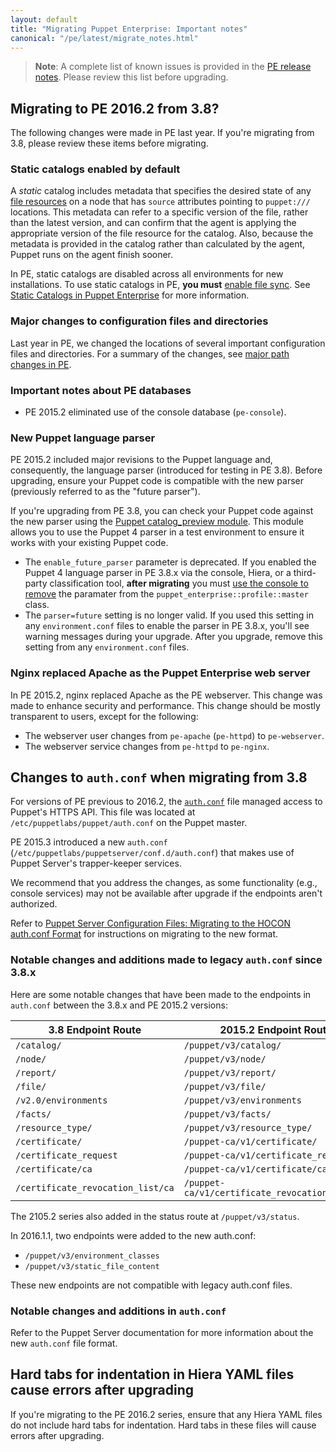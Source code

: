 ```yaml
---
layout: default
title: "Migrating Puppet Enterprise: Important notes"
canonical: "/pe/latest/migrate_notes.html"
---
```


>**Note**: A complete list of known issues is provided in the [PE release notes](./release_notes_known_issues.html). Please review this list before upgrading.


## Migrating to PE 2016.2 from 3.8?

The following changes were made in PE last year. If you're migrating from 3.8, please review these items before migrating.

### Static catalogs enabled by default

A *static* catalog includes metadata that specifies the desired state of any [file resources]({{puppet}}/types/file.html) on a node that has `source` attributes pointing to `puppet:///` locations. This metadata can refer to a specific version of the file, rather than the latest version, and can confirm that the agent is applying the appropriate version of the file resource for the catalog. Also, because the metadata is provided in the catalog rather than calculated by the agent, Puppet runs on the agent finish sooner.

In PE, static catalogs are disabled across all environments for new installations. To use static catalogs in PE, **you must** [enable file sync](./cmgmt_filesync.html#enabling-or-disabling-file-sync). See [Static Catalogs in Puppet Enterprise](./static_catalogs.html) for more information.


### Major changes to configuration files and directories

Last year in PE, we changed the locations of several important configuration files and directories. For a summary of the changes, see [major path changes in PE](./install_upgrading_path_changes.html).

### Important notes about PE databases 

- PE 2015.2 eliminated use of the console database (`pe-console`). 

### New Puppet language parser

PE 2015.2 included major revisions to the Puppet language and, consequently, the language parser (introduced for testing in PE 3.8). Before upgrading, ensure your Puppet code is compatible with the new parser (previously referred to as the "future parser").

If you're upgrading from PE 3.8, you can check your Puppet code against the new parser using the [Puppet catalog_preview module](https://forge.puppetlabs.com/puppetlabs/catalog_preview). This module allows you to use the Puppet 4 parser in a test environment to ensure it works with your existing Puppet code.

* The `enable_future_parser` parameter is deprecated. If you enabled the Puppet 4 language parser in PE 3.8.x via the console, Hiera, or a third-party classification tool, **after migrating** you must [use the console to remove](./console_classes_groups_making_changes.html#deleting-parameters) the paramater from the `puppet_enterprise::profile::master` class. 
* The `parser=future` setting is no longer valid. If you used this setting in any `environment.conf` files to enable the parser in PE 3.8.x, you'll see warning messages during your upgrade. After you upgrade, remove this setting from any `environment.conf` files.

### Nginx replaced Apache as the Puppet Enterprise web server

In PE 2015.2, nginx replaced Apache as the PE webserver. This change was made to enhance security and performance. This change should be mostly transparent to users, except for the following:

- The webserver user changes from `pe-apache` (`pe-httpd`) to `pe-webserver`.
- The webserver service changes from `pe-httpd` to `pe-nginx`.

## Changes to `auth.conf` when migrating from 3.8

For versions of PE previous to 2016.2, the [`auth.conf`]({{puppet}}/config_file_auth.html) file managed access to Puppet's HTTPS API. This file was located at `/etc/puppetlabs/puppet/auth.conf` on the Puppet master.

PE 2015.3 introduced a new `auth.conf` (`/etc/puppetlabs/puppetserver/conf.d/auth.conf`) that makes use of Puppet Server's trapper-keeper services.  

We recommend that you address the changes, as some functionality (e.g., console services) may not be available after upgrade if the endpoints aren't authorized.

Refer to [Puppet Server Configuration Files: Migrating to the HOCON auth.conf Format]({{puppetserver}}/config_file_auth_migration.html) for instructions on migrating to the new format.

### Notable changes and additions made to legacy `auth.conf` since 3.8.x

Here are some notable changes that have been made to the endpoints in `auth.conf` between the 3.8.x and PE 2015.2 versions:

3.8 Endpoint Route | 2015.2 Endpoint Route
----------|-------------------------------
`/catalog/` | `/puppet/v3/catalog/`
`/node/`    | `/puppet/v3/node/`
`/report/`  | `/puppet/v3/report/`
`/file/`  | `/puppet/v3/file/`
`/v2.0/environments` | `/puppet/v3/environments`
`/facts/`   | `/puppet/v3/facts/`
`/resource_type/` | `/puppet/v3/resource_type/`
`/certificate/`   | `/puppet-ca/v1/certificate/`
`/certificate_request` | `/puppet-ca/v1/certificate_request`
`/certificate/ca` | `/puppet-ca/v1/certificate/ca`
`/certificate_revocation_list/ca` | `/puppet-ca/v1/certificate_revocation_list/ca`

The 2105.2 series also added in the status route at `/puppet/v3/status`.

In 2016.1.1, two endpoints were added to the new auth.conf:

- `/puppet/v3/environment_classes`
- `/puppet/v3/static_file_content`

These new endpoints are not compatible with legacy auth.conf files.

### Notable changes and additions in `auth.conf`

Refer to the Puppet Server documentation for more information about the new `auth.conf` file format. 

## Hard tabs for indentation in Hiera YAML files cause errors after upgrading

If you're migrating to the PE 2016.2 series, ensure that any Hiera YAML files do not include hard tabs for indentation. Hard tabs in these files will cause errors after upgrading. 
